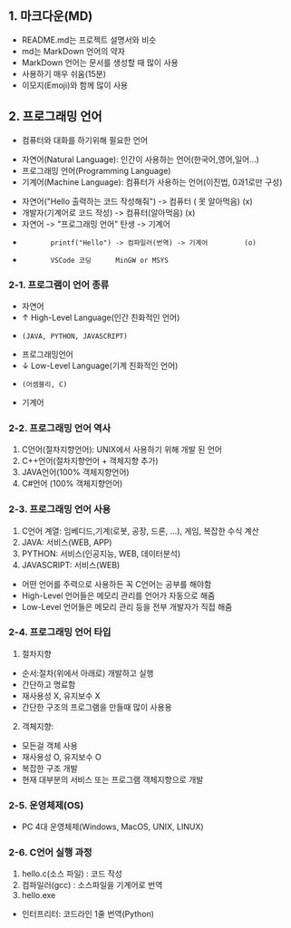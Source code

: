 ## 1. 마크다운(MD)
 - README.md는 프로젝트 설명서와 비슷
 - md는 MarkDown 언어의 약자
 - MarkDown 언어는 문서를 생성할 때 많이 사용
 - 사용하기 매우 쉬움(15분)
 - 이모지(Emoji)와 함께 많이 사용


 ## 2. 프로그래밍 언어
  - 컴퓨터와 대화를 하기위해 필요한 언어
   + 자연어(Natural Language): 인간이 사용하는 언어(한국어,영어,일어...)
   + 프로그래밍 언어(Programming Language)
   + 기계어(Machine Language): 컴퓨터가 사용하는 언어(이진법, 0과1로만 구성)
  - 자연어("Hello 출력하는 코드 작성해줘") -> 컴퓨터 ( 못 알아먹음) (x)
  - 개발자(기계어로 코드 작성)             -> 컴퓨터(알아먹음)      (x)
  - 자연어 -> "프로그래밍 언어" 탄생 -> 기계어
  -            printf("Hello") -> 컴파일러(번역) -> 기계어         (o)
  -            VSCode 코딩      MinGW or MSYS
  
 ### 2-1. 프로그램이 언어 종류
  - 자연어 
  -   ↑ High-Level Language(인간 친화적인 언어)
  -     (JAVA, PYTHON, JAVASCRIPT)
  - 프로그래밍언어
  -   ↓ Low-Level Language(기계 친화적인 언어)
  -     (어셈블리, C)
  - 기계어 

### 2-2. 프로그래밍 언어 역사
 1. C언어(절차지향언어): UNIX에서 사용하기 위해 개발 된 언어
 2. C++언어(절차지향언어 + 객체지향 추가)
 3. JAVA언어(100% 객체지향언어)
 4. C#언어 (100% 객체지향언어)

### 2-3. 프로그래밍 언어 사용
  1. C언어 계열: 임베디드,기계(로봇, 공장, 드론, ...), 게임, 복잡한 수식 계산
  2. JAVA: 서비스(WEB, APP)
  3. PYTHON: 서비스(인공지능, WEB, 데이터분석)
  4. JAVASCRIPT: 서비스(WEB)
  * 어떤 언어를 주력으로 사용하든 꼭 C언어는 공부를 해야함
  * High-Level 언어들은 메모리 관리를 언어가 자동으로 해줌
  * Low-Level 언어들은 메모리 관리 등을 전부 개발자가 직접 해줌

### 2-4. 프로그래밍 언어 타입
  1. 절차지향
   - 순서:절차(위에서 아래로) 개발하고 실행
   - 간단하고 명료함
   - 재사용성 X, 유지보수 X 
   - 간단한 구조의 프로그램을 만들때 많이 사용용
  2. 객체지향: 
   - 모든걸 객체 사용
   - 재사용성 O, 유지보수 O
   - 복잡한 구조 개발
   - 현재 대부분의 서비스 또는 프로그램 객체지향으로 개발

### 2-5. 운영체제(OS)
 - PC 4대 운영체제(Windows, MacOS, UNIX, LINUX) 

### 2-6. C언어 실행 과정
  1. hello.c(소스 파일) : 코드 작성
  2. 컴파일러(gcc)      : 소스파일을 기계어로 번역
  3. hello.exe
  *  인터프리터: 코드라인 1줄 번역(Python)
  